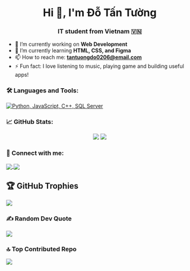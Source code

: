 <h1 align="center">Hi 👋, I'm Đỗ Tấn Tường</h1>
<h3 align="center">IT student from Vietnam 🇻🇳</h3>

- 🔭 I’m currently working on **Web Development**
- 🌱 I’m currently learning **HTML, CSS, and Figma**
- 📫 How to reach me: **tantuongdo0206@email.com**
- ⚡ Fun fact: I love listening to music, playing game and building useful apps!
  

### 🛠️ Languages and Tools:
[![Python, JavaScript, C++, SQL Server](https://skillicons.dev/icons?i=python,js,cpp,mssql)](https://skillicons.dev)


### 📈 GitHub Stats:
<p align="center">
  <img src="https://github-readme-stats.vercel.app/api?username=tuongdo&show_icons=true&theme=radical" />
  <img src="https://github-readme-stats.vercel.app/api/top-langs/?username=tuongdo&layout=compact&theme=radical" />
  
</p>

### 🔗 Connect with me:
<p>
  <a href="https://www.facebook.com/tan.tuong.177646" target="blank">
    <img align="center" src="https://img.shields.io/badge/-Facebook-1877F2?logo=facebook&logoColor=white" />
  </a>
  <a href="https://www.instagram.com/_dttuowng/" target="blank">
  <img align="center" src="https://img.shields.io/badge/-Instagram-E4405F?logo=instagram&logoColor=white" />
</a>
</p>

## 🏆 GitHub Trophies
![](https://github-profile-trophy.vercel.app/?username=Tuong1308&theme=radical&no-frame=false&no-bg=true&margin-w=4)

### ✍️ Random Dev Quote
![](https://quotes-github-readme.vercel.app/api?type=horizontal&theme=radical)

### 🔝 Top Contributed Repo
![](https://github-contributor-stats.vercel.app/api?username=Tuong1308&limit=5&theme=dark&combine_all_yearly_contributions=true)

